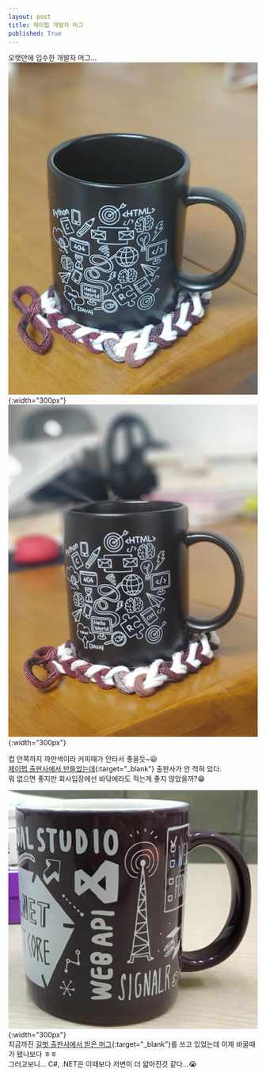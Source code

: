 ```yaml
---
layout: post
title: 제이펍 개발자 머그 
published: True
---
```



오랫만에 입수한 개발자 머그...  
![제이펍 머그 2](../../img/2021-10-08-JPUB_developer_mug/175172.jpg){:width="300px"}
![제이펍 머그 1](../../img/2021-10-08-JPUB_developer_mug/175171.jpg){:width="300px"}  

컵 안쪽까지 까만색이라 커피때가 안타서 좋을듯~😃  
[제이펍 출판사에서 만들었는데](https://www.facebook.com/jeipub/posts/4267240466695769){:target="_blank"} 출판사가 안 적혀 있다.  
뭐 없으면 좋지만 회사입장에선 바닦에라도 적는게 좋지 않았을까?😁



![길벗 머그](../../img/2021-10-08-JPUB_developer_mug/2021-10-09-00-08-05.png){:width="300px"}  
지금까진 [길벗 출판사에서 받은 머그](https://www.facebook.com/gbitbook/posts/675345155991935/){:target="_blank"}를 쓰고 있었는데 이제 바꿀때가 됐나보다 ㅎㅎ  
그러고보니... C#, .NET은 이때보다 저변이 더 얇아진것 같다...😭


